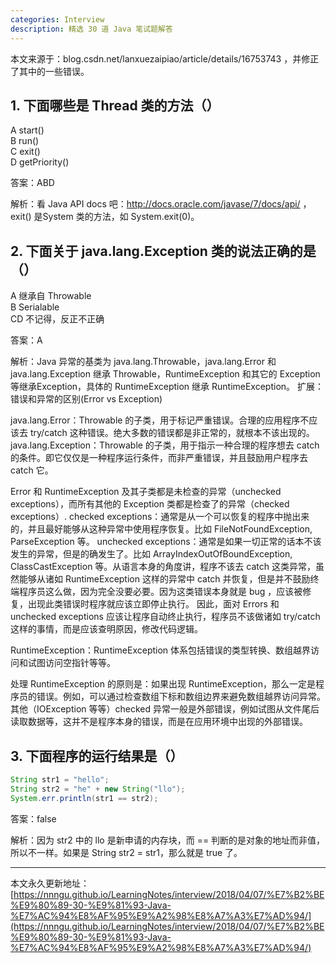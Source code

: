 ```yaml
---
categories: Interview
description: 精选 30 道 Java 笔试题解答
---
```


本文来源于：blog.csdn.net/lanxuezaipiao/article/details/16753743 ，并修正了其中的一些错误。

## 1. 下面哪些是 Thread 类的方法（）
A start()       
B run()       
C exit()       
D getPriority()  

答案：ABD

解析：看 Java API docs 吧：http://docs.oracle.com/javase/7/docs/api/ ，exit() 是System 类的方法，如 System.exit(0)。

## 2. 下面关于 java.lang.Exception 类的说法正确的是（）

A 继承自 Throwable      
B Serialable       
CD 不记得，反正不正确  

答案：A

解析：Java 异常的基类为 java.lang.Throwable，java.lang.Error 和 java.lang.Exception 继承 Throwable，RuntimeException 和其它的 Exception 等继承Exception，具体的 RuntimeException 继承 RuntimeException。
扩展：错误和异常的区别(Error vs Exception) 

java.lang.Error：Throwable 的子类，用于标记严重错误。合理的应用程序不应该去 try/catch 这种错误。绝大多数的错误都是非正常的，就根本不该出现的。
java.lang.Exception：Throwable 的子类，用于指示一种合理的程序想去 catch 的条件。即它仅仅是一种程序运行条件，而非严重错误，并且鼓励用户程序去 catch 它。

Error 和 RuntimeException 及其子类都是未检查的异常（unchecked exceptions），而所有其他的 Exception 类都是检查了的异常（checked exceptions）.
checked exceptions：通常是从一个可以恢复的程序中抛出来的，并且最好能够从这种异常中使用程序恢复。比如 FileNotFoundException,  ParseException 等。
unchecked exceptions：通常是如果一切正常的话本不该发生的异常，但是的确发生了。比如 ArrayIndexOutOfBoundException, ClassCastException 等。从语言本身的角度讲，程序不该去 catch 这类异常，虽然能够从诸如 RuntimeException 这样的异常中 catch 并恢复，但是并不鼓励终端程序员这么做，因为完全没要必要。因为这类错误本身就是 bug ，应该被修复，出现此类错误时程序就应该立即停止执行。 因此，面对 Errors 和 unchecked exceptions 应该让程序自动终止执行，程序员不该做诸如 try/catch 这样的事情，而是应该查明原因，修改代码逻辑。

RuntimeException：RuntimeException 体系包括错误的类型转换、数组越界访问和试图访问空指针等等。

处理 RuntimeException 的原则是：如果出现 RuntimeException，那么一定是程序员的错误。例如，可以通过检查数组下标和数组边界来避免数组越界访问异常。其他（IOException 等等）checked 异常一般是外部错误，例如试图从文件尾后读取数据等，这并不是程序本身的错误，而是在应用环境中出现的外部错误。 

## 3. 下面程序的运行结果是（）

```java
String str1 = "hello";
String str2 = "he" + new String("llo");
System.err.println(str1 == str2);
```

答案：false

解析：因为 str2 中的 llo 是新申请的内存块，而 == 判断的是对象的地址而非值，所以不一样。如果是 String str2 = str1，那么就是 true 了。















---

本文永久更新地址：[https://nnngu.github.io/LearningNotes/interview/2018/04/07/%E7%B2%BE%E9%80%89-30-%E9%81%93-Java-%E7%AC%94%E8%AF%95%E9%A2%98%E8%A7%A3%E7%AD%94/](https://nnngu.github.io/LearningNotes/interview/2018/04/07/%E7%B2%BE%E9%80%89-30-%E9%81%93-Java-%E7%AC%94%E8%AF%95%E9%A2%98%E8%A7%A3%E7%AD%94/)

